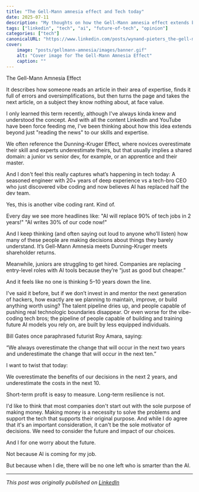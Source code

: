 ```yaml
---
title: "The Gell-Mann amnesia effect and Tech today"
date: 2025-07-11
description: "My thoughts on how the Gell-Mann amnesia effect extends beyond just reading the news"
tags: ["linkedin", "tech", "ai", "future-of-tech", "opinion"]
categories: ["tech"]
canonicalURL: "https://www.linkedin.com/posts/wynand-pieters_the-gell-mann-amnesia-effect-it-describes-activity-7349330245272989696-6km_"
cover:
    image: "posts/gellmann-amnesia/images/banner.gif"
    alt: "Cover image for The Gell-Mann Amnesia Effect"
    caption: ""
---
```


The Gell-Mann Amnesia Effect

It describes how someone reads an article in their area of expertise, finds it full of errors and oversimplifications, but then turns the page and takes the next article, on a subject they know nothing about, at face value.

I only learned this term recently, although I've always kinda knew and understood the concept. And with all the content LinkedIn and YouTube have been force feeding me, I've been thinking about how this idea extends beyond just "reading the news" to our skills and expertise.

We often reference the Dunning-Kruger Effect, where novices overestimate their skill and experts underestimate theirs, but that usually implies a shared domain: a junior vs senior dev, for example, or an apprentice and their master.

And I don't feel this really captures what’s happening in tech today:
A seasoned engineer with 20+ years of deep experience vs a tech-bro CEO who just discovered vibe coding and now believes AI has replaced half the dev team.

Yes, this is another vibe coding rant. Kind of.

Every day we see more headlines like:
"AI will replace 90% of tech jobs in 2 years!"
"AI writes 30% of our code now!"

And I keep thinking (and often saying out loud to anyone who’ll listen) how many of these people are making decisions about things they barely understand. It’s Gell-Mann Amnesia meets Dunning-Kruger meets shareholder returns.

Meanwhile, juniors are struggling to get hired. Companies are replacing entry-level roles with AI tools because they’re “just as good but cheaper.” 

And it feels like no one is thinking 5–10 years down the line.

I've said it before, but if we don’t invest in and mentor the next generation of hackers, how exactly are we planning to maintain, improve, or build anything worth using? The talent pipeline dries up, and people capable of pushing real technologic boundaries disappear. Or even worse for the vibe-coding tech bros; the pipeline of people capable of building and training future AI models you rely on, are built by less equipped individuals.

Bill Gates once paraphrased futurist Roy Amara, saying:

“We always overestimate the change that will occur in the next two years and underestimate the change that will occur in the next ten.”

I want to twist that today:

We overestimate the benefits of our decisions in the next 2 years, and underestimate the costs in the next 10.

Short-term profit is easy to measure.
Long-term resilience is not.

I'd like to think that most companies don't start out with the sole purpose of making money. Making money is a necessity to solve the problems and support the tech that supports their original purpose. And while I do agree that it's an important consideration, it can't be the sole motivator of decisions. We need to consider the future and impact of our choices.

And I for one worry about the future.

Not because AI is coming for my job.

But because when I die, there will be no one left who is smarter than the AI.

---
*This post was originally published on [LinkedIn](https://www.linkedin.com/posts/wynand-pieters_the-gell-mann-amnesia-effect-it-describes-activity-7349330245272989696-6km_)* 